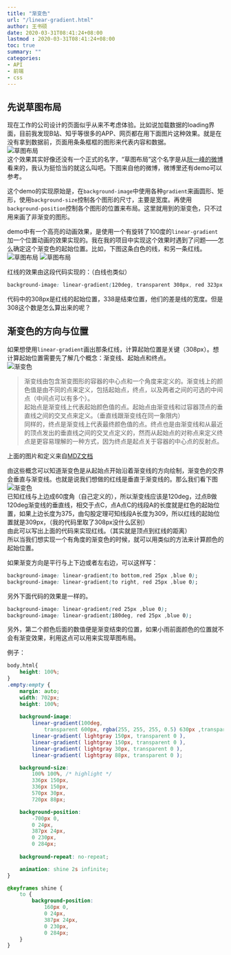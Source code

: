```yaml
---
title: "渐变色"
url: "/linear-gradient.html"
author: 王书硕
date: 2020-03-31T08:41:24+08:00
lastmod : 2020-03-31T08:41:24+08:00
toc: true
summary: ""
categories:
- API
- 前端
- css
---
```


## 先说草图布局
现在工作的公司设计的页面似乎从来不考虑体验。比如说加载数据的loading界面，目前我发现B站、知乎等很多的APP、网页都在用下面图片这种效果。就是在没有拿到数据前，页面用条条框框的图形来代表内容和数据。  
![草图布局](/images/linear-gradient-1.jpg)  
这个效果其实好像还没有一个正式的名字，“草图布局”这个名字是从[阮一峰的微博][阮一峰微博]看来的，我认为挺恰当的就这么叫吧。下图来自他的微博，微博里还有demo可以参考。

这个demo的实现原始是，在`background-image`中使用各种`gradient`来画圆形、矩形，使用`background-size`控制各个图形的尺寸，主要是宽度。再使用`background-position`控制各个图形的位置来布局。这里就用到的渐变色，只不过用来画了非渐变的图形。    
  
demo中有一个高亮的动画效果，是使用一个有旋转了100度的`linear-gradient`加一个位置动画的效果实现的。我在我的项目中实现这个效果时遇到了问题——怎么确定这个渐变色的起始位置。比如，下图这条白色的线，和另一条红线。   
![草图布局](/images/linear-gradient-3.gif)
![草图布局](/images/linear-gradient-4.gif)    

红线的效果由这段代码实现的：（白线也类似）
```css
background-image: linear-gradient(120deg, transparent 308px, red 323px ,transparent 338px);
```
代码中的308px是红线的起始位置，338是结束位置，他们的差是线的宽度。但是308这个数是怎么算出来的呢？  

## 渐变色的方向与位置
如果想使用`linear-gradient`画出那条红线，计算起始位置是关键（308px）。想计算起始位置需要先了解几个概念：渐变线、起始点和终点。   
![渐变色](/images/linear-gradient-2.png "渐变线、起始点和终点") 
> 渐变线由包含渐变图形的容器的中心点和一个角度来定义的。渐变线上的颜色值是由不同的点来定义，包括起始点，终点，以及两者之间的可选的中间点（中间点可以有多个）。  
> 起始点是渐变线上代表起始颜色值的点。起始点由渐变线和过容器顶点的垂直线之间的交叉点来定义。（垂直线跟渐变线在同一象限内）  
> 同样的，终点是渐变线上代表最终颜色值的点。终点也是由渐变线和从最近的顶点发出的垂直线之间的交叉点定义的，然而从起始点的对称点来定义终点是更容易理解的一种方式，因为终点是起点关于容器的中心点的反射点。  

上面的图片和定义来自[MDZ文档][MDZ文档]  

由这些概念可以知道渐变色是从起始点开始沿着渐变线的方向绘制，渐变色的交界会垂直与渐变线。也就是说我们想做的红线是垂直于渐变线的。那么我们看下图
![渐变色](/images/linear-gradient-5.gif)    
已知红线与上边成60度角（自己定义的），所以渐变线应该是120deg，过点B做120deg渐变线的垂直线，相交于点C，点A点C的线段A的长度就是红色的起始位置，如果上边长度为375，由勾股定理可知线段A长度为309，所以红线的起始位置就是309px，（我的代码里取了308px没什么区别）  
由此可以写出上面的代码来实现红线。（其实就是顶点到红线的距离）  
所以当我们想实现一个有角度的渐变色的时候，就可以用类似的方法来计算颜色的起始位置。  

如果渐变方向是平行与上下边或者左右边，可以这样写：
```css
background-image: linear-gradient(to bottom,red 25px ,blue 0);
background-image: linear-gradient(to right, red 25px ,blue 0);
```

另外下面代码的效果是一样的。
```css
background-image: linear-gradient(red 25px ,blue 0);
background-image: linear-gradient(180deg, red 25px ,blue 0);
```

另外，第二个颜色后面的数值便是渐变结束的位置，如果小雨前面颜色的位置就不会有渐变效果，利用这点可以用来实现草图布局。

例子：
```css
body,html{
	height: 100%;
}
.empty:empty {
	margin: auto;
	width: 702px;
	height: 100%;
	
	background-image:
		linear-gradient(100deg, 
			transparent 600px, rgba(255, 255, 255, 0.5) 630px ,transparent 660px),
		linear-gradient( lightgray 150px, transparent 0 ),
		linear-gradient( lightgray 150px, transparent 0 ),
		linear-gradient( lightgray 30px, transparent 0 ),
		linear-gradient( lightgray 88px, transparent 0 );

	background-size:
		100% 100%, /* highlight */
		336px 150px,
		336px 150px,
		570px 30px,
		720px 88px;

	background-position:
		-700px 0,
		0 24px,
		387px 24px,
		0 230px,
		0 284px;
	
	background-repeat: no-repeat;

	animation: shine 2s infinite;
}

@keyframes shine {
	to {
		background-position:
			160px 0,
			0 24px,
			387px 24px,
			0 230px,
			0 284px;
	}
}
```

[阮一峰微博]:https://weibo.com/1400854834/FAbzPbKqE?type=comment#_rnd1531902658334
[MDZ文档]:https://developer.mozilla.org/zh-CN/docs/Web/CSS/linear-gradient
